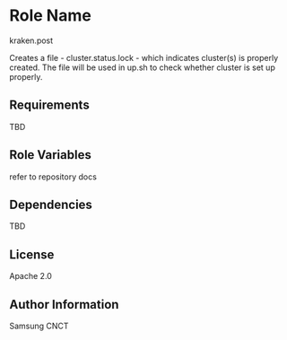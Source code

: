 Role Name
=========
kraken.post

Creates a file - cluster.status.lock - which indicates cluster(s) is properly created. The file will be used in up.sh to check whether cluster is set up properly.

Requirements
------------

TBD

Role Variables
--------------

refer to repository docs

Dependencies
------------

TBD


License
-------

Apache 2.0

Author Information
------------------

Samsung CNCT
